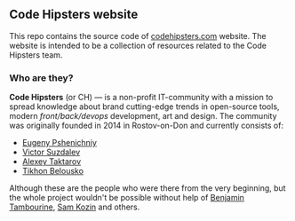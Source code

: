 Code Hipsters website
---------------------
This repo contains the source code of [codehipsters.com](http://codehipsters.com) website.
The website is intended to be a collection of resources related to the Code Hipsters team.

### Who are they?
**Code Hipsters** (or CH) — is a non-profit IT-community with a mission to spread knowledge about brand cutting-edge trends in
open-source tools, modern *front/back/devops* development, art and design. The community was originally founded in 2014 in 
Rostov-on-Don and currently consists of:

  * [Eugeny Pshenichniy](https://github.com/ujenjt)
  * [Victor Suzdalev](https://github.com/kadmil)
  * [Alexey Taktarov](https://github.com/molefrog)
  * [Tikhon Belousko](https://github.com/dazzz)

Although these are the people who were there from the very beginning, but the whole project wouldn't be possible without 
help of [Benjamin Tambourine](https://github.com/vtambourine), [Sam Kozin](https://github.com/skozin) and others.
